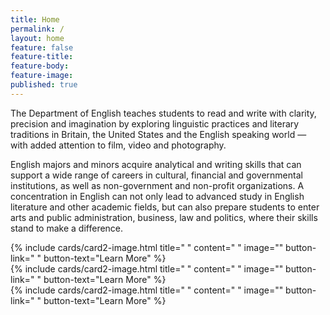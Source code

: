 ```yaml
---
title: Home
permalink: /
layout: home
feature: false
feature-title: 
feature-body: 
feature-image: 
published: true
---
```


The Department of English teaches students to read and write with clarity, precision and imagination by exploring linguistic practices and literary traditions in Britain, the United States and the English speaking world — with added attention to film, video and photography.

English majors and minors acquire analytical and writing skills that can support a wide range of careers in cultural, financial and governmental institutions, as well as non-government and non-profit organizations. A concentration in English can not only lead to advanced study in English literature and other academic fields, but can also prepare students to enter arts and public administration, business, law and politics, where their skills stand to make a difference.

<div class="row row-wide">
  <div class="col m12 l4">{% include cards/card2-image.html 
    title=" " 
    content=" " 
    image="" 
    button-link=" " 
    button-text="Learn More" %}
  </div>
  <div class="row row-wide">
    <div class="col m12 l4">{% include cards/card2-image.html 
      title=" " 
      content=" " 
      image="" 
      button-link=" " 
      button-text="Learn More" %}
    </div>
    <div class="row row-wide">
      <div class="col m12 l4">{% include cards/card2-image.html 
        title=" " 
        content=" " 
        image="" 
        button-link=" " 
        button-text="Learn More" %}
      </div>
</div>
